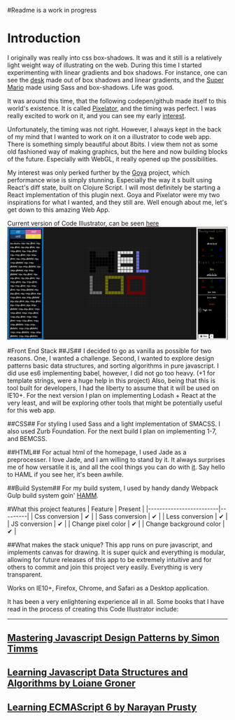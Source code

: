 #Readme is a work in progress
# Introduction

I originally was really into css box-shadows. It was and it still is a relatively light weight way of illustrating on the web.
During this time I started experimenting with linear gradients and box shadows.
For instance, one can see the [desk](http://codepen.io/razroo-chief/pen/ngbuk) made out of box shadows and linear gradients, and
the [Super Mario](http://codepen.io/razroo-chief/details/qJaiD/) made using Sass and box-shadows. Life was good.

It was around this time, that the following codepen/github made itself to this world's existence. It is called
[Pixelator](https://github.com/elrumordelaluz/Pixelator), and the timing was perfect. I was really excited to work
on it, and you can see my early [interest](https://github.com/elrumordelaluz/Pixelator/issues/2).

Unfortunately, the timing was not right. However, I always kept in the back of my mind that I wanted to work on it on a illustrator to code
web app. There is something simply beautiful about 8bits. I view them not as some old fashioned way of making graphics, but the here and
now building blocks of the future. Especially with WebGL, it really opened up the possibilities.

My interest was only perked further by the [Goya](https://github.com/jackschaedler/goya) project, which performance wise is simply stunning.
Especially the way it s built using React's diff state, built on Clojure Script. I will most definitely be starting a React
implementation of this plugin next. Goya and Pixelator were my two inspirations for what I wanted, and they still are. Well enough about me,
let's get down to this amazing Web App.

Current version of Code Illustrator, can be seen [here](http://charliegreenman.github.io/codeILL/)
![Photo of Code Illustrator](/illustrator_screen_shot.png?raw=true "Code Illustrator Photo")

#Front End Stack
##JS##
I decided to go as vanilla as possible for two reasons. One, I wanted a challenge. Second, I wanted to explore design patterns
basic data structures, and sorting algorithms in pure javascript. I did use es6 implementing babel, however, I did not go too heavy.
(+1 for template strings, were a huge help in this project) Also, being that this is tool built for developers, I had the liberty to assume that it will be used on IE10+.
For the next version I plan on implementing Lodash + React at the very least, and will be exploring other tools that might be potentially useful for this
web app.

##CSS##
For styling I used Sass and a light implementation of SMACSS. I also used Zurb Foundation.
For the next build I plan on implementing 1-7, and BEMCSS.

##HTML##
For actual html of the homepage, I used Jade as a preprocesser. I love Jade, and I am willing to stand by it. It always surprises me of
how versatile it is, and all the cool things you can do with [it](http://codepen.io/razroo-chief/pen/ZbbgYR). Say hello to HAML if you see her,
it's been awhile.

##Build System##
For my build system, I used by handy dandy Webpack Gulp build system goin' [HAMM](https://github.com/CharlieGreenman/webpack-gulp-babel-the-works).

#What this project features
| Feature                 | Present |
|-------------------------|---------|
| Css conversion          | ✔       |
| Sass conversion         | ✔       |
| Less conversion         | ✔       |
| JS conversion           | ✔       |
| Change pixel color      | ✔       |
| Change background color | ✔       |

##What makes the stack unique?
This app runs on pure javascript, and implements canvas for drawing. It is super quick and everything is modular, allowing for future releases
of this app to be extremely intuitive and for others to commit and join this project very easily. Everything is very transparent.

Works on IE10+, Firefox, Chrome, and Safari as a Desktop application.

It has been a very enlightening experience all in all. Some books that I have
read in the process of creating this Code Illustrator include:

---
[Mastering Javascript Design Patterns by Simon Timms](https://www.packtpub.com/application-development/mastering-javascript-design-patterns)
---
[Learning Javascript Data Structures and Algorithms by Loiane Groner](https://www.packtpub.com/application-development/learning-javascript-data-structures-and-algorithms)
---
[Learning ECMAScript 6 by Narayan Prusty](https://www.packtpub.com/web-development/learning-ecmascript-6)
---



